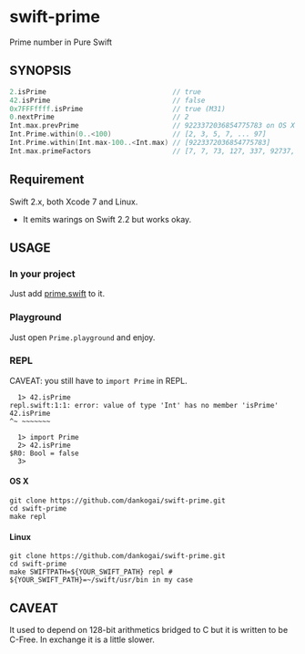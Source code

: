 # swift-prime

Prime number in Pure Swift

## SYNOPSIS

````swift
2.isPrime                               // true
42.isPrime                              // false
0x7FFFffff.isPrime                      // true (M31)
0.nextPrime                             // 2
Int.max.prevPrime                       // 9223372036854775783 on OS X
Int.Prime.within(0..<100)               // [2, 3, 5, 7, ... 97]
Int.Prime.within(Int.max-100..<Int.max) // [9223372036854775783]
Int.max.primeFactors                    // [7, 7, 73, 127, 337, 92737, 649657]
````

## Requirement

Swift 2.x, both Xcode 7 and Linux.

* It emits warings on Swift 2.2 but works okay.

## USAGE

### In your project

Just add [prime.swift] to it.

[prime.swift]: prime/prime.swift

### Playground

Just open `Prime.playground` and enjoy.

### REPL

CAVEAT: you still have to `import Prime` in REPL.

````shell
  1> 42.isPrime
repl.swift:1:1: error: value of type 'Int' has no member 'isPrime'
42.isPrime
^~ ~~~~~~~

  1> import Prime
  2> 42.isPrime 
$R0: Bool = false
  3>
````


#### OS X

````shell
git clone https://github.com/dankogai/swift-prime.git
cd swift-prime
make repl
````

#### Linux

````shell
git clone https://github.com/dankogai/swift-prime.git
cd swift-prime
make SWIFTPATH=${YOUR_SWIFT_PATH} repl # ${YOUR_SWIFT_PATH}=~/swift/usr/bin in my case
````

## CAVEAT

It used to depend on 128-bit arithmetics bridged to C but it is written to be C-Free.  In exchange it is a little slower.
